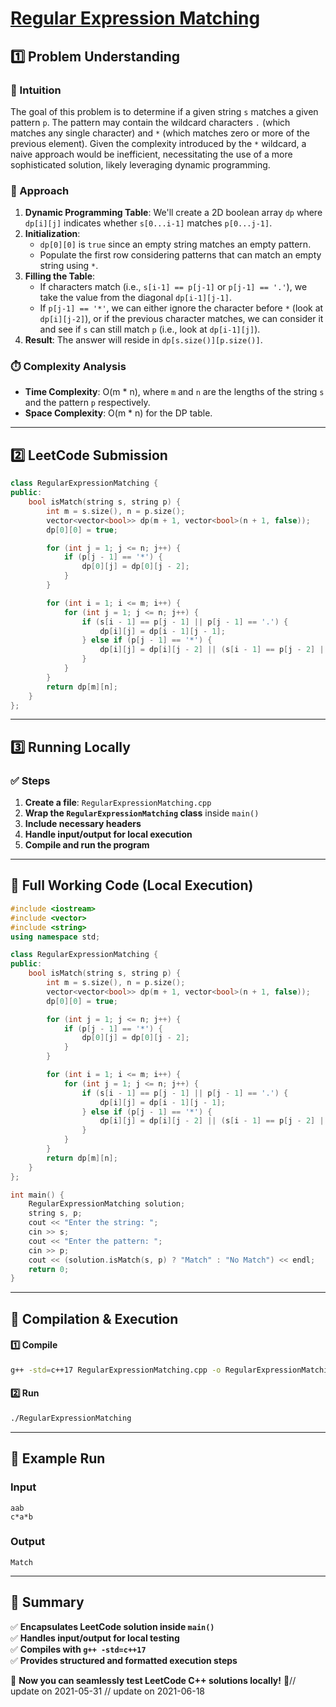 # **[Regular Expression Matching](https://leetcode.com/problems/regular-expression-matching/description/)**  

## **1️⃣ Problem Understanding**  
### **📌 Intuition**  
The goal of this problem is to determine if a given string `s` matches a given pattern `p`. The pattern may contain the wildcard characters `.` (which matches any single character) and `*` (which matches zero or more of the previous element). Given the complexity introduced by the `*` wildcard, a naive approach would be inefficient, necessitating the use of a more sophisticated solution, likely leveraging dynamic programming.

### **🚀 Approach**  
1. **Dynamic Programming Table**: We'll create a 2D boolean array `dp` where `dp[i][j]` indicates whether `s[0...i-1]` matches `p[0...j-1]`.
2. **Initialization**: 
   - `dp[0][0]` is `true` since an empty string matches an empty pattern.
   - Populate the first row considering patterns that can match an empty string using `*`.
3. **Filling the Table**:
   - If characters match (i.e., `s[i-1] == p[j-1]` or `p[j-1] == '.'`), we take the value from the diagonal `dp[i-1][j-1]`.
   - If `p[j-1] == '*'`, we can either ignore the character before `*` (look at `dp[i][j-2]`), or if the previous character matches, we can consider it and see if `s` can still match `p` (i.e., look at `dp[i-1][j]`).
4. **Result**: The answer will reside in `dp[s.size()][p.size()]`.

### **⏱️ Complexity Analysis**  
- **Time Complexity**: O(m * n), where `m` and `n` are the lengths of the string `s` and the pattern `p` respectively.  
- **Space Complexity**: O(m * n) for the DP table.

---  

## **2️⃣ LeetCode Submission**  
```cpp
class RegularExpressionMatching {
public:
    bool isMatch(string s, string p) {
        int m = s.size(), n = p.size();
        vector<vector<bool>> dp(m + 1, vector<bool>(n + 1, false));
        dp[0][0] = true;

        for (int j = 1; j <= n; j++) {
            if (p[j - 1] == '*') {
                dp[0][j] = dp[0][j - 2];
            }
        }

        for (int i = 1; i <= m; i++) {
            for (int j = 1; j <= n; j++) {
                if (s[i - 1] == p[j - 1] || p[j - 1] == '.') {
                    dp[i][j] = dp[i - 1][j - 1];
                } else if (p[j - 1] == '*') {
                    dp[i][j] = dp[i][j - 2] || (s[i - 1] == p[j - 2] || p[j - 2] == '.') && dp[i - 1][j];
                }
            }
        }
        return dp[m][n];
    }
};  
```  

---  

## **3️⃣ Running Locally**  
### **✅ Steps**  
1. **Create a file**: `RegularExpressionMatching.cpp`  
2. **Wrap the `RegularExpressionMatching` class** inside `main()`  
3. **Include necessary headers**  
4. **Handle input/output for local execution**  
5. **Compile and run the program**  

---  

## **📝 Full Working Code (Local Execution)**  
```cpp
#include <iostream>
#include <vector>
#include <string>
using namespace std;

class RegularExpressionMatching {
public:
    bool isMatch(string s, string p) {
        int m = s.size(), n = p.size();
        vector<vector<bool>> dp(m + 1, vector<bool>(n + 1, false));
        dp[0][0] = true;

        for (int j = 1; j <= n; j++) {
            if (p[j - 1] == '*') {
                dp[0][j] = dp[0][j - 2];
            }
        }

        for (int i = 1; i <= m; i++) {
            for (int j = 1; j <= n; j++) {
                if (s[i - 1] == p[j - 1] || p[j - 1] == '.') {
                    dp[i][j] = dp[i - 1][j - 1];
                } else if (p[j - 1] == '*') {
                    dp[i][j] = dp[i][j - 2] || (s[i - 1] == p[j - 2] || p[j - 2] == '.') && dp[i - 1][j];
                }
            }
        }
        return dp[m][n];
    }
};

int main() {
    RegularExpressionMatching solution;
    string s, p;
    cout << "Enter the string: ";
    cin >> s;
    cout << "Enter the pattern: ";
    cin >> p;
    cout << (solution.isMatch(s, p) ? "Match" : "No Match") << endl;
    return 0;
}
```  

---  

## **🔧 Compilation & Execution**  
#### **1️⃣ Compile**  
```bash
g++ -std=c++17 RegularExpressionMatching.cpp -o RegularExpressionMatching
```  

#### **2️⃣ Run**  
```bash
./RegularExpressionMatching
```  

---  

## **🎯 Example Run**  
### **Input**  
```
aab
c*a*b
```  
### **Output**  
```
Match
```  

---  

## **📌 Summary**  
✅ **Encapsulates LeetCode solution inside `main()`**  
✅ **Handles input/output for local testing**  
✅ **Compiles with `g++ -std=c++17`**  
✅ **Provides structured and formatted execution steps**  

🚀 **Now you can seamlessly test LeetCode C++ solutions locally!** 🚀// update on 2021-05-31
// update on 2021-06-18
